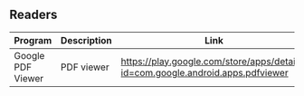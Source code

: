 ## Readers

| Program | Description | Link | Plugins | Comment |
| --- | --- | --- | --- | --- |
| Google PDF Viewer | PDF viewer | https://play.google.com/store/apps/details?id=com.google.android.apps.pdfviewer |

